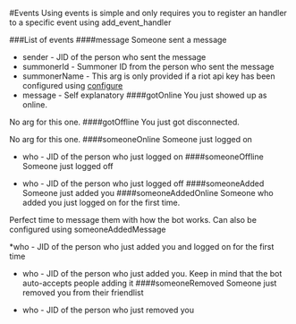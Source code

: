 #Events
Using events is simple and only requires you to register an handler to a specific event using add_event_handler

###List of events
####message
Someone sent a message

* sender - JID of the person who sent the message
* summonerId - Summoner ID from the person who sent the message
* summonerName - This arg is only provided if a riot api key has been configured using [configure](configure.md)
* message - Self explanatory
####gotOnline
You just showed up as online.

No arg for this one.
####gotOffline
You just got disconnected.

No arg for this one.
####someoneOnline
Someone just logged on

* who - JID of the person who just logged on
####someoneOffline
Someone just logged off

* who - JID of the person who just logged off
####someoneAdded
Someone just added you
####someoneAddedOnline
Someone who added you just logged on for the first time.

Perfect time to message them with how the bot works. Can also be configured using someoneAddedMessage

*who - JID of the person who just added you and logged on for the first time
* who - JID of the person who just added you.
Keep in mind that the bot auto-accepts people adding it
####someoneRemoved
Someone just removed you from their friendlist

* who - JID of the person who just removed you
